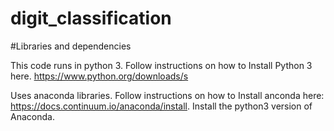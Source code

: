 # digit_classification

#Libraries and dependencies

This code runs in python 3. Follow instructions on how to Install Python 3 here. https://www.python.org/downloads/s

Uses anaconda libraries. Follow instructions on how to Install anconda here: https://docs.continuum.io/anaconda/install. Install the python3 version of Anaconda.
